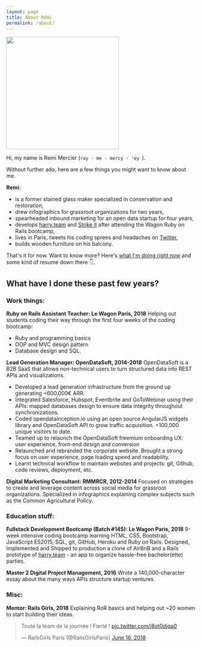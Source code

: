 ```yaml
---
layout: page
title: About Rémi
permalink: /about/
---
```


<img src="{{ site.baseurl }}/media/remi-mercier.jpeg" height="300" width="300" class="inlined" />

Hi, my name is Remi Mercier (`ray · me · mercy · 'ey `).

Without further ado, here are a few things you might want to know about me.

**Remi:**

- is a former stained glass maker specialized in conservation and restoration,
- drew infographics for grassroot organizations for two years,
- spearheaded inbound marketing for an open data startup for four years,
- develops [harry.team](http://harry.team) and [Strike it](https://strike-it.herokuapp.com/) after attending the Wagon Ruby on Rails bootcamp,
- lives in Paris, tweets his coding sprees and headaches on [Twitter](https://twitter.com/mercier_remi),
- builds wooden furniture on his balcony.

That's it for now. Want to know more? Here's [what I'm doing right now](https://remimercier.com/now/) and some kind of resume down there 👇.

## What have I done these past few years?

### Work things:

**Ruby on Rails Assistant Teacher: Le Wagon Paris, 2018**
Helping out students coding their way through the first four weeks of the coding bootcamp:

- Ruby and programming basics
- OOP and MVC design pattern
- Database design and SQL.

**Lead Generation Manager: OpenDataSoft, 2014-2018**
OpenDataSoft is a B2B SaaS that allows non-technical users to turn structured data into REST APIs and visualizations.

- Developed a lead generation infrastructure from the ground up generating +600,000€ ARR.
- Integrated Salesforce, Hubspot, Eventbrite and GoToWebinar using their APIs: mapped databases design to ensure data integrity throughout synchronizations.
- Coded opendatainception.io using an open source AngularJS widgets library and OpenDataSoft API to grow traffic acquisition. +100,000 unique visitors to date.
- Teamed up to relaunch the OpenDataSoft freemium onboarding UX: user experience, front-end design and conversion
- Relaunched and rebranded the corporate website. Brought a strong focus on user experience, page loading speed and readability.
- Learnt technical workflow to maintain websites and projects: git, Github, code reviews, deployment, etc.

**Digital Marketing Consultant: RMMRCR, 2012-2014**
Focused on strategies to create and leverage content across social media for grassroot organizations. Specialized in infographics explaining complex subjects such as the Common Agricultural Policy.

### Education stuff:

**Fullstack Development Bootcamp (Batch #145): Le Wagon Paris, 2018**
9-week intensive coding bootcamp learning HTML, CSS, Bootstrap, JavaScript ES2015, SQL, git, GitHub, Heroku and Ruby on Rails. Designed, Implemented and Shipped to production a clone of AirBnB and a Rails prototype of [harry.team](http://harry.team) - an app to organize hassle-free bachelor(ette) parties.

**Master 2 Digital Project Management, 2016**
Wrote a 140,000-character essay about the many ways APIs structure startup ventures.

### Misc:

**Mentor: Rails Girls, 2018**
Explaining RoR basics and helping out ~20 women to start building their ideas.

<blockquote class="twitter-tweet" data-lang="en"><p lang="fr" dir="ltr">Toute la team de la journée ! Fierté ! <a href="https://t.co/j8ot0djqa0">pic.twitter.com/j8ot0djqa0</a></p>&mdash; RailsGirls Paris (@RailsGirlsParis) <a href="https://twitter.com/RailsGirlsParis/status/1007980578279477249?ref_src=twsrc%5Etfw">June 16, 2018</a></blockquote>
<script async src="https://platform.twitter.com/widgets.js" charset="utf-8"></script>
